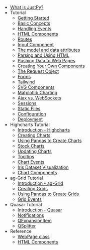 - [<span class="section-header">What is JustPy?</span>](/)
- <span class="section-header">Tutorial</span>
    - [Getting Started](tutorial/getting_started.md "Getting Started")
    - [Basic Concepts](tutorial/basic_concepts.md "Basic Concepts")
    - [Handling Events](tutorial/handling_events.md "Handling Events")
    - [HTML Components](tutorial/html_components.md "HTML Components")
    - [Routes](tutorial/routes.md "Routes")
    - [Input Component](tutorial/input.md "Input Component")
    - [The model and data attributes](tutorial/model_and_data.md "The model and data attributes")
    - [Parsing and Using HTML](tutorial/working_with_html.md "Parsing and Using HTML")
    - [Pushing Data to Web Pages](tutorial/pushing_data.md "Pushing Data to Web Pages")
    - [Creating Your Own Components](tutorial/custom_components.md "Custom Components")
    - [The Request Object](tutorial/request_object.md "The Request Object")
    - [Forms](tutorial/form.md "Forms")
    - [Tailwind](tutorial/tailwind.md "Tailwind")
    - [SVG Components](tutorial/svg_components.md "SVG Components")
    - [Matplotlib Charting](tutorial/matplotlib.md "Matplotlib Charting")
    - [Ajax vs. WebSockets](tutorial/ajax.md "Ajax vs. WebSockets")
    - [Sessions](tutorial/sessions.md "Sessions")
    - [Static Files](tutorial/static.md "Static Files")
    - [Configuration](tutorial/configuration.md "Configuration")
    - [Deployment](tutorial/deployment.md "Deployment")
- <span class="section-header" >Highcharts Tutorial</span>
    - [Introduction - Highcharts](charts_tutorial/introduction.md "Introduction")
    - [Creating Charts](charts_tutorial/creating_charts.md "Creating Charts")
    - [Using Pandas to Create Charts](charts_tutorial/pandas.md "Pandas and Charts")
    - [Stock Charts](charts_tutorial/stock_charts.md "Stock Charts")
    - [Updating Charts](charts_tutorial/updating_charts.md "Updating Charts")
    - [Tooltips](charts_tutorial/tooltips.md "Tooltips")
    - [Chart Events](charts_tutorial/chart_events.md "Chart Events")
    - [Iris Dataset Visualization](charts_tutorial/iris.md "Iris Dataset")
    - [Chart Components](charts_tutorial/chart_components.md "Chart Components")
- <span class="section-header">ag-Grid Tutorial</span>
    - [Introduction - ag-Grid](grids_tutorial/introduction.md "Introduction")
    - [Creating Grids](grids_tutorial/creating_grids.md "Creating Grids")
    - [Using Pandas to Create Grids](grids_tutorial/pandas.md "Pandas and Grids")
    - [Grid Events](grids_tutorial/grid_events.md "Grid Events")
- <span class="section-header">Quasar Tutorial</span>
    - [Introduction - Quasar](quasar_tutorial/introduction.md "Introduction")
    - [Notifications](quasar_tutorial/notify.md "Notifications")
    - [QExpansionItem](quasar_tutorial/QExpansionItem.md "QExpansionItem")
    - [QSplitter](quasar_tutorial/QSplitter.md "QSplitter")
- <span class="section-header">Reference</span>
    - [WebPage class](reference/webpage.md "WebPage Class")
    - [HTML Components](reference/htmlcomponent.md "HTML Components")



